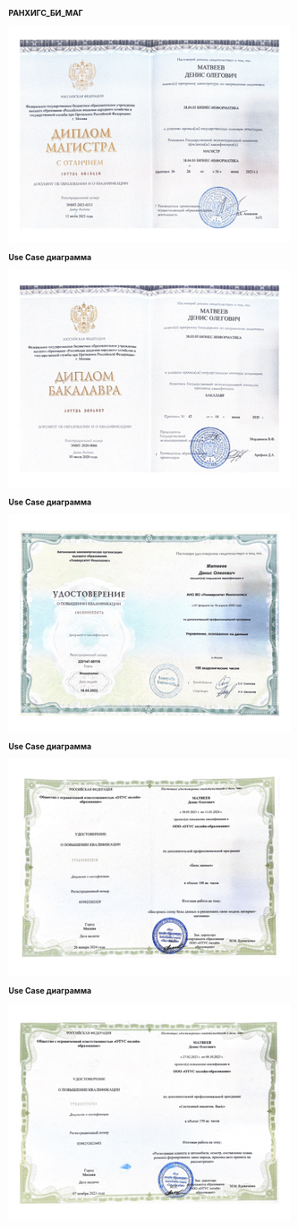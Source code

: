﻿**РАНХИГС_БИ_МАГ** 

![Image alt](https://github.com/dmatwe/projects/blob/main/Дипломы/РАНХИГС_БИ_МАГ.png)

**Use Case диаграмма** 

![Image alt](https://github.com/dmatwe/projects/blob/main/Дипломы/РАНХИГС_БИ_БАК.png)

**Use Case диаграмма** 

![Image alt](https://github.com/dmatwe/projects/blob/main/Дипломы/ИННОПОЛИС_ДАТА.png)

**Use Case диаграмма** 

![Image alt](https://github.com/dmatwe/projects/blob/main/Дипломы/ОТУС_БД.png)

**Use Case диаграмма** 

![Image alt](https://github.com/dmatwe/projects/blob/main/Дипломы/ОТУС_СА_Б.png)
